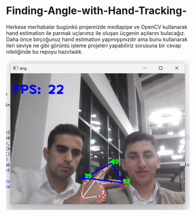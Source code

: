 # Finding-Angle-with-Hand-Tracking-
  Herkese merhabalar bugünkü projemizde mediapipe ve  OpenCV kullanarak hand estimation ile parmak uçlarımız ile oluşan üçgenin açılarını bulacağız.
  Daha önce birçoğunuz hand estimation yapmışşınızdır ama bunu kullanarak ileri seviye ne gibi görüntü işleme projeleri yapabiliriz sorusuna bir cevap niteliğinde bu repoyu hazırladık.

<img src="./finding_angle.png" alt="Finding Angle" width="1280">
